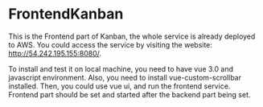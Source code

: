 # FrontendKanban

This is the Frontend part of Kanban, the whole service is already deployed to AWS. You could access the service
by visiting the website: http://54.242.195.155:8080/.

To install and test it on local machine, you need to have vue 3.0 and javascript environment. Also, you need to install
vue-custom-scrollbar installed. Then, you could use vue ui, and run the frontend service. Frontend part should be set and
started after the backend part being set.
